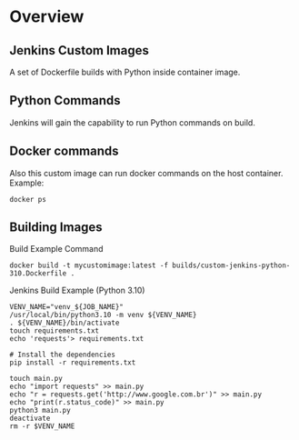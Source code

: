 # Overview

## Jenkins Custom Images
A set of Dockerfile builds with Python inside container image. 

## Python Commands
Jenkins will gain the capability to run Python commands on build.

## Docker commands
Also this custom image can run docker commands on the host container.
Example:
````
docker ps 
````


## Building Images
Build Example Command
````
docker build -t mycustomimage:latest -f builds/custom-jenkins-python-310.Dockerfile .
````
 
Jenkins Build Example (Python 3.10)
````shell
VENV_NAME="venv_${JOB_NAME}"
/usr/local/bin/python3.10 -m venv ${VENV_NAME}
. ${VENV_NAME}/bin/activate
touch requirements.txt
echo 'requests'> requirements.txt

# Install the dependencies
pip install -r requirements.txt

touch main.py 
echo "import requests" >> main.py
echo "r = requests.get('http://www.google.com.br')" >> main.py
echo "print(r.status_code)" >> main.py
python3 main.py
deactivate
rm -r $VENV_NAME
````
